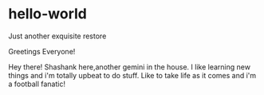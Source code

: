# hello-world
Just another exquisite restore

Greetings Everyone!

Hey there! Shashank here,another gemini in the house.
I like learning new things and i'm totally upbeat to do stuff.
Like to take life as it comes and i'm a football fanatic!
